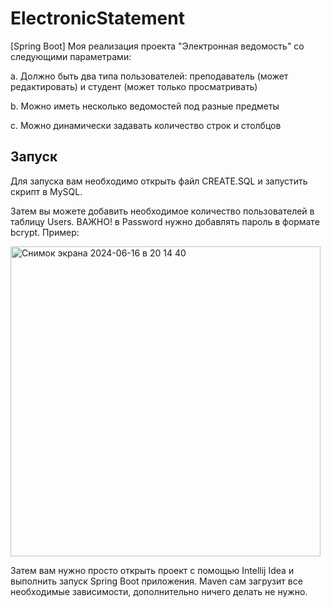 # ElectronicStatement

[Spring Boot] Моя реализация проекта "Электронная ведомость" со следующими параметрами:

a. Должно быть два типа пользователей: преподаватель (может редактировать) и студент (может только просматривать)

b. Можно иметь несколько ведомостей под разные предметы

c. Можно динамически задавать количество строк и столбцов

## Запуск
Для запуска вам необходимо открыть файл CREATE.SQL и запустить скрипт в MySQL.


Затем вы можете добавить необходимое количество пользователей в таблицу Users. ВАЖНО! в Password нужно добавлять пароль в формате bcrypt. Пример:

<img width="496" alt="Снимок экрана 2024-06-16 в 20 14 40" src="https://github.com/lbarbaris/ElectronicStatement/assets/144600282/92f9a984-f517-450a-97f1-9b0a36a16ed4">




Затем вам нужно просто открыть проект с помощью Intellij Idea и выполнить запуск Spring Boot приложения. Maven сам загрузит все необходимые зависимости, дополнительно ничего делать не нужно.
